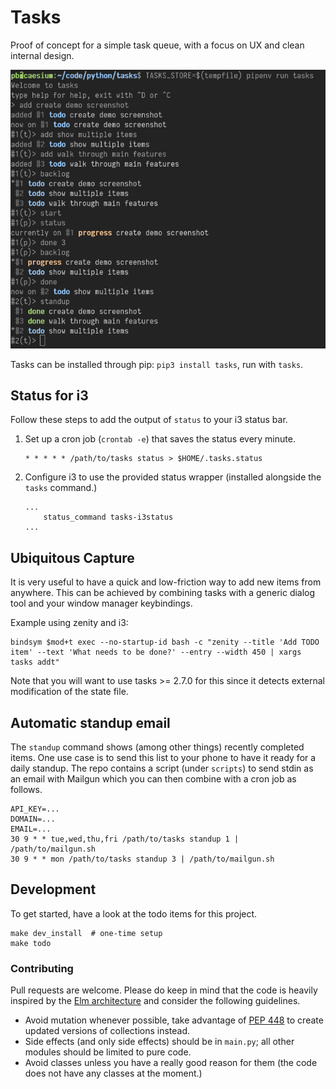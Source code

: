 # Tasks

Proof of concept for a simple task queue, with a focus on UX and clean internal design.

![Screenshot of a tasks session](images/demo.png)

Tasks can be installed through pip: `pip3 install tasks`, run with `tasks`.


## Status for i3

Follow these steps to add the output of `status` to your i3 status bar.

1. Set up a cron job (`crontab -e`) that saves the status every minute.

   ```
   * * * * * /path/to/tasks status > $HOME/.tasks.status
   ```

2. Configure i3 to use the provided status wrapper (installed alongside the `tasks` command.)

   ```
   ...
       status_command tasks-i3status
   ...
   ```


## Ubiquitous Capture

It is very useful to have a quick and low-friction way to add new items from anywhere. This can be achieved by combining tasks with a generic dialog tool and your window manager keybindings.

Example using zenity and i3:

```
bindsym $mod+t exec --no-startup-id bash -c "zenity --title 'Add TODO item' --text 'What needs to be done?' --entry --width 450 | xargs tasks addt"
```

Note that you will want to use tasks >= 2.7.0 for this since it detects external modification of the state file.


## Automatic standup email

The `standup` command shows (among other things) recently completed items. One use case is to send this list to your phone to have it ready for a daily standup. The repo contains a script (under `scripts`) to send stdin as an email with Mailgun which you can then combine with a cron job as follows.

```
API_KEY=...
DOMAIN=...
EMAIL=...
30 9 * * tue,wed,thu,fri /path/to/tasks standup 1 | /path/to/mailgun.sh
30 9 * * mon /path/to/tasks standup 3 | /path/to/mailgun.sh
```


## Development

To get started, have a look at the todo items for this project.

```
make dev_install  # one-time setup
make todo
```

### Contributing

Pull requests are welcome. Please do keep in mind that the code is heavily inspired by the [Elm architecture](https://guide.elm-lang.org/architecture/) and consider the following guidelines.

 * Avoid mutation whenever possible, take advantage of [PEP 448](https://www.python.org/dev/peps/pep-0448/) to create updated versions of collections instead.
 * Side effects (and only side effects) should be in `main.py`; all other modules should be limited to pure code.
 * Avoid classes unless you have a really good reason for them (the code does not have any classes at the moment.)
